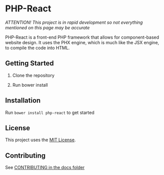 # PHP-React

*ATTENTION! This project is in rapid development so not everything mentioned on this page may be accurate*

PHP-React is a front-end PHP framework that allows for component-based website design. It uses the PHX engine, which is much like the JSX engine, to compile the code into HTML. 

## Getting Started

1. Clone the repository

2. Run bower install

## Installation

Run `bower install php-react` to get started

## License

This project uses the [MIT License](LICENSE).

## Contributing

See [CONTRIBUTING in the docs folder](docs/CONTRIBUTING)